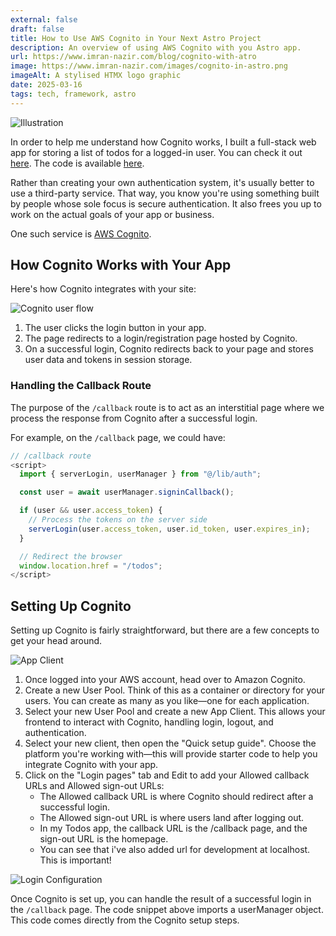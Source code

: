 ```yaml
---
external: false
draft: false
title: How to Use AWS Cognito in Your Next Astro Project
description: An overview of using AWS Cognito with you Astro app.
url: https://www.imran-nazir.com/blog/cognito-with-atro
image: https://www.imran-nazir.com/images/cognito-in-astro.png
imageAlt: A stylised HTMX logo graphic
date: 2025-03-16
tags: tech, framework, astro
---
```


![Illustration](/images/cognito-in-astro.png)

In order to help me understand how Cognito works, I built a full-stack web app for storing a list of todos for a logged-in user. You can check it out [here](https://astrotodos.netlify.app). The code is available [here](https://github.com/TimeBandit/astro-todo).

Rather than creating your own authentication system, it's usually better to use a third-party service. That way, you know you're using something built by people whose sole focus is secure authentication. It also frees you up to work on the actual goals of your app or business.

One such service is [AWS Cognito](https://aws.amazon.com/cognito/).

## How Cognito Works with Your App

Here's how Cognito integrates with your site:

![Cognito user flow](/images/cognito-in-astro/user-flow.png)

1. The user clicks the login button in your app.
2. The page redirects to a login/registration page hosted by Cognito.
3. On a successful login, Cognito redirects back to your page and stores user data and tokens in session storage.

### Handling the Callback Route

The purpose of the `/callback` route is to act as an interstitial page where we process the response from Cognito after a successful login.

For example, on the `/callback` page, we could have:

```js
// /callback route
<script>
  import { serverLogin, userManager } from "@/lib/auth";

  const user = await userManager.signinCallback();

  if (user && user.access_token) {
    // Process the tokens on the server side
    serverLogin(user.access_token, user.id_token, user.expires_in);
  }

  // Redirect the browser
  window.location.href = "/todos";
</script>
```

## Setting Up Cognito

Setting up Cognito is fairly straightforward, but there are a few concepts to get your head around.

![App Client](/images/cognito-in-astro/app-client.png)

1. Once logged into your AWS account, head over to Amazon Cognito.
2. Create a new User Pool. Think of this as a container or directory for your users. You can create as many as you like—one for each application.
3. Select your new User Pool and create a new App Client. This allows your frontend to interact with Cognito, handling login, logout, and authentication.
4. Select your new client, then open the "Quick setup guide". Choose the platform you're working with—this will provide starter code to help you integrate Cognito with your app.
5. Click on the "Login pages" tab and Edit to add your Allowed callback URLs and Allowed sign-out URLs:
   - The Allowed callback URL is where Cognito should redirect after a successful login.
   - The Allowed sign-out URL is where users land after logging out.
   - In my Todos app, the callback URL is the /callback page, and the sign-out URL is the homepage.
   - You can see that i've also added url for development at localhost. This is important!

![Login Configuration](/images/cognito-in-astro/login-page-config.png)

Once Cognito is set up, you can handle the result of a successful login in the `/callback` page. The code snippet above imports a userManager object. This code comes directly from the Cognito setup steps.
